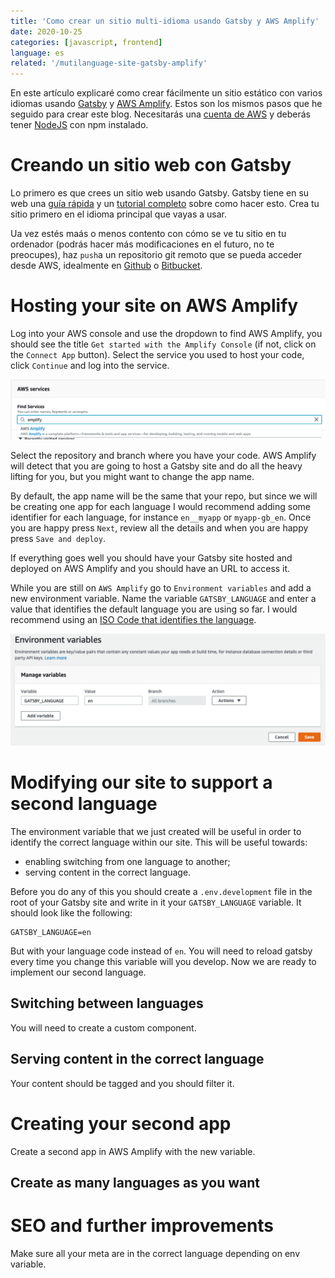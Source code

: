 ```yaml
---
title: 'Como crear un sitio multi-idioma usando Gatsby y AWS Amplify'
date: 2020-10-25
categories: [javascript, frontend]
language: es
related: '/mutilanguage-site-gatsby-amplify'
---
```


En este artículo explicaré como crear fácilmente un sitio estático con varios idiomas usando [Gatsby](https://gatsbyjs.com) y [AWS Amplify](https://aws.amazon.com/amplify/). Estos son los mismos pasos que he seguido para crear este blog. Necesitarás una [cuenta de AWS](https://aws.amazon.com/account) y deberás tener [NodeJS](http://nodejs.org) con npm instalado.

<!-- start -->

# Creando un sitio web con Gatsby

Lo primero es que crees un sitio web usando Gatsby. Gatsby tiene en su web una [guía rápida](https://www.gatsbyjs.com/docs/quick-start/) y un [tutorial completo](https://www.gatsbyjs.com/tutorial/) sobre como hacer esto. Crea tu sitio primero en el idioma principal que vayas a usar.

Ua vez estés maás o menos contento con cómo se ve tu sitio en tu ordenador (podrás hacer más modificaciones en el futuro, no te preocupes), haz `push`a un repositorio git remoto que se pueda acceder desde AWS, idealmente en [Github](https://github.com) o [Bitbucket](https://bitbucket.org/).

# Hosting your site on AWS Amplify

Log into your AWS console and use the dropdown to find AWS Amplify, you should see the title `Get started with the Amplify Console` (if not, click on the `Connect App` button). Select the service you used to host your code, click `Continue` and log into the service.

![AWS Amplify](./img/mutilanguage-site-gatsby-amplify-01.png)

Select the repository and branch where you have your code. AWS Amplify will detect that you are going to host a Gatsby site and do all the heavy lifting for you, but you might want to change the app name.

By default, the app name will be the same that your repo, but since we will be creating one app for each language I would recommend adding some identifier for each language, for instance `en__myapp` or `myapp-gb_en`. Once you are happy press `Next`, review all the details and when you are happy press `Save and deploy`.

If everything goes well you should have your Gatsby site hosted and deployed on AWS Amplify and you should have an URL to access it.

While you are still on `AWS Amplify` go to `Environment variables` and add a new environment variable. Name the variable `GATSBY_LANGUAGE` and enter a value that identifies the default language you are using so far. I would recommend using an [ISO Code that identifies the language](https://en.wikipedia.org/wiki/List_of_ISO_639-1_codes).

![AWS Amplify - Environment variables](./img/mutilanguage-site-gatsby-amplify-02.png)

# Modifying our site to support a second language

The environment variable that we just created will be useful in order to identify the correct language within our site. This will be useful towards:

-   enabling switching from one language to another;
-   serving content in the correct language.

Before you do any of this you should create a `.env.development` file in the root of your Gatsby site and write in it your `GATSBY_LANGUAGE` variable. It should look like the following:

```
GATSBY_LANGUAGE=en
```

But with your language code instead of `en`. You will need to reload gatsby every time you change this variable will you develop. Now we are ready to implement our second language.

## Switching between languages

You will need to create a custom component.

## Serving content in the correct language

Your content should be tagged and you should filter it.

# Creating your second app

Create a second app in AWS Amplify with the new variable.

## Create as many languages as you want

# SEO and further improvements

Make sure all your meta are in the correct language depending on env variable.
